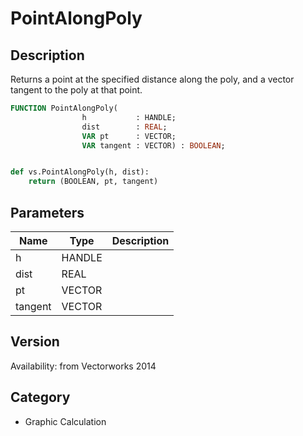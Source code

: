 # PointAlongPoly

## Description
Returns a point at the specified distance along the poly, and a vector tangent to the poly at that point.

```pascal
FUNCTION PointAlongPoly(
				h           : HANDLE;
				dist        : REAL;
				VAR pt      : VECTOR;
				VAR tangent : VECTOR) : BOOLEAN;
```

```python

def vs.PointAlongPoly(h, dist):
    return (BOOLEAN, pt, tangent)
```

## Parameters
|Name|Type|Description|
|---|---|---|
|h|HANDLE||
|dist|REAL||
|pt|VECTOR||
|tangent|VECTOR||

## Version
Availability: from Vectorworks 2014
## Category
* Graphic Calculation

